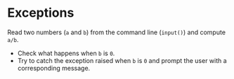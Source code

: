 # Exceptions

Read two numbers (`a` and `b`) from the command line (`input()`) and
compute `a/b`.

- Check what happens when `b` is `0`.
- Try to catch the exception raised when `b` is `0` and prompt the user with a
  corresponding message.
